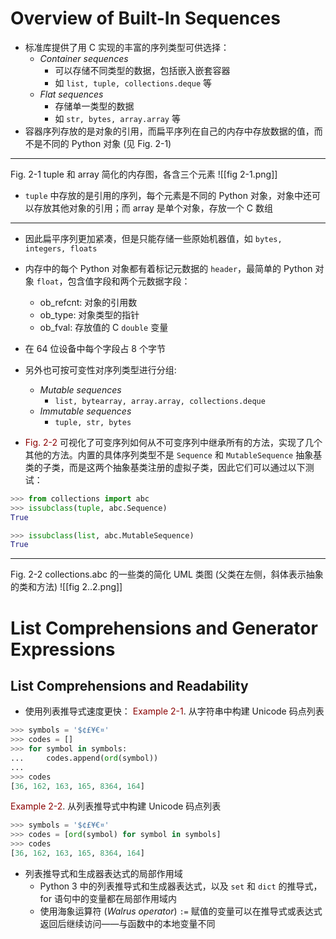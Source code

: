 # Overview of Built-In Sequences
- 标准库提供了用 C 实现的丰富的序列类型可供选择：
	- *Container sequences*
		- 可以存储不同类型的数据，包括嵌入嵌套容器
		- 如 `list, tuple, collections.deque` 等
	- *Flat sequences*
		- 存储单一类型的数据
		- 如 `str, bytes, array.array` 等
- 容器序列存放的是对象的引用，而扁平序列在自己的内存中存放数据的值，而不是不同的 Python 对象 (见 Fig. 2-1)
--------------------------------------------------------------------
Fig. 2-1 tuple 和 array 简化的内存图，各含三个元素
![[fig 2-1.png]]
- `tuple` 中存放的是引用的序列，每个元素是不同的 Python 对象，对象中还可以存放其他对象的引用；而 array 是单个对象，存放一个 C 数组
--------------------------------------------------------------------
- 因此扁平序列更加紧凑，但是只能存储一些原始机器值，如 `bytes, integers, floats`
- 内存中的每个 Python 对象都有着标记元数据的 `header`，最简单的 Python 对象 `float`，包含值字段和两个元数据字段：
	- ob_refcnt: 对象的引用数
	- ob_type: 对象类型的指针
	- ob_fval: 存放值的 C `double` 变量
- 在 64 位设备中每个字段占 8 个字节
- 另外也可按可变性对序列类型进行分组:
	- *Mutable sequences*
		- `list, bytearray, array.array, collections.deque`
	- *Immutable sequences*
		- `tuple, str, bytes`

- <font color='darkred'>Fig. 2-2</font> 可视化了可变序列如何从不可变序列中继承所有的方法，实现了几个其他的方法。内置的具体序列类型不是 `Sequence` 和 `MutableSequence` 抽象基类的子类，而是这两个抽象基类注册的虚拟子类，因此它们可以通过以下测试：
```python
>>> from collections import abc
>>> issubclass(tuple, abc.Sequence)
True

>>> issubclass(list, abc.MutableSequence)
True
```
--------------------------------------------------------------------
Fig. 2-2 collections.abc 的一些类的简化 UML 类图 (父类在左侧，斜体表示抽象的类和方法)
![[fig 2..2.png]]
# List Comprehensions and Generator Expressions
## List Comprehensions and Readability
- 使用列表推导式速度更快：
<font color='darkred'>Example 2-1</font>. 从字符串中构建 Unicode 码点列表
```python
>>> symbols = '$¢£¥€¤'
>>> codes = []
>>> for symbol in symbols:
...     codes.append(ord(symbol))
...
>>> codes
[36, 162, 163, 165, 8364, 164]
```
<font color='darkred'>Example 2-2</font>. 从列表推导式中构建 Unicode 码点列表
```python
>>> symbols = '$¢£¥€¤'
>>> codes = [ord(symbol) for symbol in symbols]
>>> codes
[36, 162, 163, 165, 8364, 164]
```
- 列表推导式和生成器表达式的局部作用域
	- Python 3 中的列表推导式和生成器表达式，以及 `set` 和 `dict` 的推导式，for 语句中的变量都在局部作用域内
	- 使用海象运算符 (*Walrus operator*) `:=` 赋值的变量可以在推导式或表达式返回后继续访问——与函数中的本地变量不同
```python

```